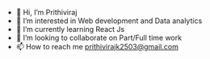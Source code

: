 - 👋 Hi, I’m Prithiviraj
- 👀 I’m interested in Web development and Data analytics
- 🌱 I’m currently learning React Js
- 💞️ I’m looking to collaborate on Part/Full time work
- 📫 How to reach me prithivirajk2503@gmail.com

<!---
Prithiviraj2503/Prithiviraj2503 is a ✨ special ✨ repository because its `README.md` (this file) appears on your GitHub profile.
You can click the Preview link to take a look at your changes.
--->
